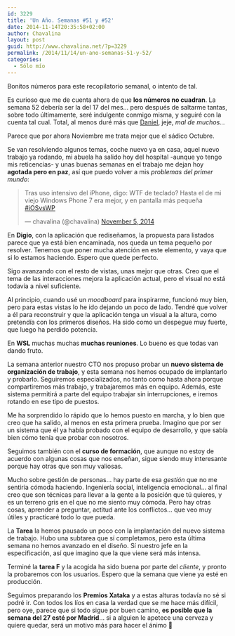 ```yaml
---
id: 3229
title: 'Un Año. Semanas #51 y #52'
date: 2014-11-14T20:35:58+02:00
author: Chavalina
layout: post
guid: http://www.chavalina.net/?p=3229
permalink: /2014/11/14/un-ano-semanas-51-y-52/
categories:
  - Sólo mío
---
```

Bonitos números para este recopilatorio semanal, o intento de tal.

Es curioso que me de cuenta ahora de que **los números no cuadran**. La semana 52 debería ser la del 17 del mes… pero después de saltarme tantas, sobre todo últimamente, seré indulgente conmigo misma, y seguiré con la cuenta tal cual. Total, al menos duré más que [Daniel](http://www.torresburriel.com/weblog/2013/11/20/intentando-hacer-la-retro-semanal/), jeje, _mal de muchos…_

Parece que por ahora Noviembre me trata mejor que el sádico Octubre. 

Se van resolviendo algunos temas, coche nuevo ya en casa, aquel nuevo trabajo ya rodando, mi abuela ha salido hoy del hospital -aunque yo tengo mis reticencias- y unas buenas semanas en el trabajo me dejan hoy **agotada pero en paz**, así que puedo volver a mis _problemas del primer mundo_:

<blockquote class="twitter-tweet" lang="en"><p>Tras uso intensivo del iPhone, digo: WTF de teclado? Hasta el de mi viejo Windows Phone 7 era mejor, y en pantalla más pequeña <a href="https://twitter.com/hashtag/iOSvsWP?src=hash">#iOSvsWP</a></p>&mdash; chavalina (@chavalina) <a href="https://twitter.com/chavalina/status/529923626196533248">November 5, 2014</a></blockquote>
<script async src="//platform.twitter.com/widgets.js" charset="utf-8"></script>

En **Digio**, con la aplicación que rediseñamos, la propuesta para listados parece que ya está bien encaminada, nos queda un tema pequeño por resolver. Tenemos que poner mucha atención en este elemento, y vaya que si lo estamos haciendo. Espero que quede perfecto.

Sigo avanzando con el resto de vistas, unas mejor que otras. Creo que el tema de las interacciones mejora la aplicación actual, pero el visual no está todavía a nivel suficiente. 

Al principio, cuando usé un _moodboard_ para inspirarme, funcionó muy bien, pero para estas vistas lo he ido dejando un poco de lado. Tendré que volver a él para reconstruir y que la aplicación tenga un visual a la altura, como pretendía con los primeros diseños. Ha sido como un despegue muy fuerte, que luego ha perdido potencia.

En **WSL** muchas muchas **muchas reuniones**. Lo bueno es que todas van dando fruto. 

La semana anterior nuestro CTO nos propuso probar un **nuevo sistema de organización de trabajo**, y esta semana nos hemos ocupado de implantarlo y probarlo. Seguiremos especializados, no tanto como hasta ahora porque compartiremos más trabajo, y trabajaremos más en equipo. Además, este sistema permitirá a parte del equipo trabajar sin interrupciones, e iremos rotando en ese tipo de puestos.

Me ha sorprendido lo rápido que lo hemos puesto en marcha, y lo bien que creo que ha salido, al menos en esta primera prueba. Imagino que por ser un sistema que él ya había probado con el equipo de desarrollo, y que sabía bien cómo tenía que probar con nosotros. 

Seguimos también con el **curso de formación**, que aunque no estoy de acuerdo con algunas cosas que nos enseñan, sigue siendo muy interesante porque hay otras que son muy valiosas. 

Mucho sobre gestión de personas… hay parte de esa _gestión_ que no me sentiría cómoda haciendo. Ingeniería social, inteligencia emocional… al final creo que son técnicas para llevar a la gente a la posición que tú quieres, y es un terreno gris en el que no me siento muy cómoda. Pero hay otras cosas, aprender a preguntar, actitud ante los conflictos… que veo muy útiles y practicaré todo lo que pueda.

La **Tarea** la hemos pausado un poco con la implantación del nuevo sistema de trabajo. Hubo una subtarea que sí completamos, pero esta última semana no hemos avanzado en el diseño. Sí nuestro jefe en la especificación, así que imagino que la que viene será más intensa.

Terminé la **tarea F** y la acogida ha sido buena por parte del _cliente_, y pronto la probaremos con los usuarios. Espero que la semana que viene ya esté en producción.

Seguimos preparando los **Premios Xataka** y a estas alturas todavía no sé si podré ir. Con todos los líos en casa la verdad que se me hace más difícil, pero oye, parece que si todo sigue por buen camino, **es posible que la semana del 27 esté por Madrid**… si a alguien le apetece una cerveza y quiere quedar, será un motivo más para hacer el ánimo 🙂